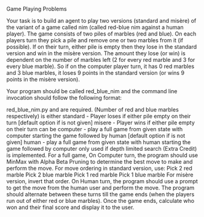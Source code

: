 Game Playing Problems

Your task is to build an agent to play two versions (standard and misère) of  the variant of a game called nim (called red-blue nim against a human player). The game consists of two piles of marbles (red and blue). On each players turn they pick a pile and remove one or two marbles from it (if possible). If on their turn, either pile is empty then they lose in the standard version and win in the misère version. The amount they lose (or win) is dependent on the number of marbles left (2 for every red marble and 3 for every blue marble). So if on the computer player turn, it has 0 red marbles and 3 blue marbles, it loses 9 points in the standard version (or wins 9 points in the misère version).

Your program should be called red_blue_nim and the command line invocation should follow the following format:

red_blue_nim.py <num-red> <num-blue> <version> <first-player> <depth>
<num-red> and <num-blue> are required. (Number of red and blue marbles respectively)
<version> is either
standard - Player loses if either pile empty on their turn [default option if <version> is not given]
misere - Player wins if either pile empty on their turn
 <first-player> can be
computer - play a full game from given state with computer starting the game followed by human [default option if <first-player> is not given]
human - play a full game from given state with human starting the game followed by computer
<depth>  only used if depth limited search (Extra Credit) is implemented.
For a full game,
On Computer turn, the program should use MinMax with Alpha Beta Pruning to determine the best move to make and perform the move.
For move ordering in standard version, use:
Pick 2 red marble
Pick 2 blue marble
Pick 1 red marble
Pick 1 blue marble
For misère version, invert that order.
On Human turn, the program should use a prompt to get the move from the human user and perform the move.
The program should alternate between these turns till the game ends (when the players run out of either red or blue marbles). Once the game ends, calculate who won and their final score and display it to the user.
